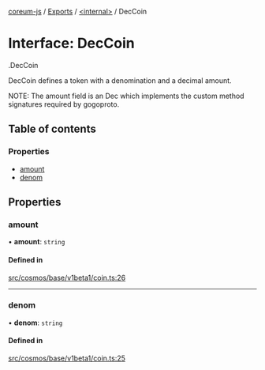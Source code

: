[coreum-js](../README.md) / [Exports](../modules.md) / [<internal\>](../modules/internal_.md) / DecCoin

# Interface: DecCoin

[<internal>](../modules/internal_.md).DecCoin

DecCoin defines a token with a denomination and a decimal amount.

NOTE: The amount field is an Dec which implements the custom method
signatures required by gogoproto.

## Table of contents

### Properties

- [amount](internal_.DecCoin.md#amount)
- [denom](internal_.DecCoin.md#denom)

## Properties

### amount

• **amount**: `string`

#### Defined in

[src/cosmos/base/v1beta1/coin.ts:26](https://github.com/CooperFoundation/coreum-js/blob/f8fbe50/src/cosmos/base/v1beta1/coin.ts#L26)

___

### denom

• **denom**: `string`

#### Defined in

[src/cosmos/base/v1beta1/coin.ts:25](https://github.com/CooperFoundation/coreum-js/blob/f8fbe50/src/cosmos/base/v1beta1/coin.ts#L25)
